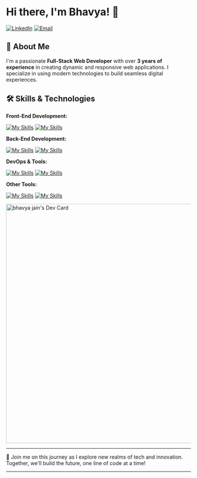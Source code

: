 # Hi there, I'm Bhavya! 👋

[![LinkedIn](https://img.shields.io/badge/-LinkedIn-blue?style=flat-square&logo=linkedin)](https://www.linkedin.com/in/bhavyajain075) [![Email](https://img.shields.io/badge/-Email-yellow?style=flat-square&logo=gmail)](mailto:bhavyajain075@gmail.com)

<!-- ![Profile Views](https://komarev.com/ghpvc/?username=yourusername&style=flat-square&color=blueviolet)
![GitHub Followers](https://img.shields.io/github/followers/yourusername?style=flat-square)
![GitHub Stars](https://img.shields.io/github/stars/yourusername?affiliations=OWNER%2CCOLLABORATOR&style=flat-square) -->

## 🚀 About Me

I'm a passionate **Full-Stack Web Developer** with over **3 years of experience** in creating dynamic and responsive web applications. I specialize in using modern technologies to build seamless digital experiences.

## 🛠️ Skills & Technologies

**Front-End Development:**

[![My Skills](https://skillicons.dev/icons?i=javascript,typescript,react,next,tailwind,vite,webpack&theme=light)](https://skillicons.dev#gh-light-mode-only)
[![My Skills](https://skillicons.dev/icons?i=javascript,typescript,react,next,tailwind,vite,webpack&theme=dark)](https://skillicons.dev#gh-dark-mode-only)

**Back-End Development:**

[![My Skills](https://skillicons.dev/icons?i=nodejs,express,postgres,mongodb&theme=light)](https://skillicons.dev#gh-light-mode-only)
[![My Skills](https://skillicons.dev/icons?i=nodejs,express,postgres,mongodb&theme=dark)](https://skillicons.dev#gh-dark-mode-only)

**DevOps & Tools:**

[![My Skills](https://skillicons.dev/icons?i=docker,git,azure,firebase,supabase&theme=light)](https://skillicons.dev#gh-light-mode-only)
[![My Skills](https://skillicons.dev/icons?i=docker,git,azure,firebase,supabase&theme=dark)](https://skillicons.dev#gh-dark-mode-only)

**Other Tools:**

[![My Skills](https://skillicons.dev/icons?i=jest,cypress,github,gitlab,stripe&theme=light)](https://skillicons.dev#gh-light-mode-only)
[![My Skills](https://skillicons.dev/icons?i=jest,cypress,github,gitlab,stripe&theme=dark)](https://skillicons.dev#gh-dark-mode-only)

<!-- ## 🎯 Goals & Interests

I'm constantly exploring new technologies and tools to enhance my skills. Currently, I'm focusing on:

- **Learning:** Advanced React Patterns, Cloud Computing
- **Projects:** Building a SaaS application, Contributing to Open Source
- **Interests:** AI & Machine Learning, Blockchain Technology -->

<!-- ## 🌐 Connect With Me -->

<!-- I'm always open to collaborating on exciting projects or discussing tech! Reach out to me via: -->

<a href="https://app.daily.dev/bhavyajain075"><img src="https://api.daily.dev/devcards/v2/4WL0tui5KRLyRuOxWQHRX.png?type=wide&r=7gx" width="652" alt="bhavya jain's Dev Card"/></a>

<!-- ## 📊 GitHub Stats -->

<!-- ![Your Name's GitHub Stats](https://github-readme-stats.vercel.app/api?username=BMJ-075&show_icons=true&theme=radical) -->

<!-- ![Top Langs](https://github-readme-stats.vercel.app/api/top-langs/?username=BMJ-075&layout=compact&theme=radical) -->

<!-- ## 📝 Recent Blog Posts -->

<!-- - [Post Title 1](https://yourblog.com/post1)
- [Post Title 2](https://yourblog.com/post2)
- [Post Title 3](https://yourblog.com/post3)

Feel free to check out more on my [Cozy Corner](https://yourblog.com). -->

---

🚀 Join me on this journey as I explore new realms of tech and innovation. Together, we'll build the future, one line of code at a time!

---
